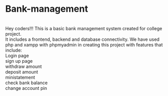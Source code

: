 # Bank-management
<br>
Hey coders!!! This is a basic bank management system created for college project.
<br>
It includes a frontend, backend and database connectivity. We have used php and xampp with phpmyadmin in creating this project with features that include:
<br>
Login page
<br>
sign up page
<br>
withdraw amount
<br>
deposit amount
<br>
ministatement
<br>
check bank balance
<br>
change account pin
